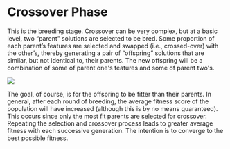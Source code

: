 # Crossover Phase

This is the breeding stage. Crossover can be very complex, but at a basic level, two “parent” solutions are selected to be bred. Some proportion of each parent’s features are selected and swapped \(i.e., crossed-over\) with the other’s, thereby generating a pair of “offspring” solutions that are similar, but not identical to, their parents. The new offspring will be a combination of some of parent one's features and some of parent two's.

![](../../.gitbook/assets/crossover.png)

The goal, of course, is for the offspring to be fitter than their parents. In general, after each round of breeding, the average fitness score of the population will have increased \(although this is by no means guaranteed\). This occurs since only the most fit parents are selected for crossover. Repeating the selection and crossover process leads to greater average fitness with each successive generation. The intention is to converge to the best possible fitness.

